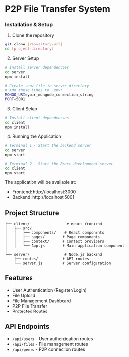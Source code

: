 # P2P File Transfer System

### Installation & Setup

1. Clone the repository
```bash
git clone [repository-url]
cd [project-directory]
```

2. Server Setup
```bash
# Install server dependencies
cd server
npm install

# Create .env file in server directory
# Add these lines to .env:
MONGO_URI=your_mongodb_connection_string
PORT=5001
```

3. Client Setup
```bash
# Install client dependencies
cd client
npm install
```

4. Running the Application
```bash
# Terminal 1 - Start the backend server
cd server
npm start

# Terminal 2 - Start the React development server
cd client
npm start
```

The application will be available at:
- Frontend: http://localhost:3000
- Backend: http://localhost:5001

## Project Structure

```
├── client/                 # React frontend
│   ├── src/
│   │   ├── components/    # React components
│   │   ├── pages/        # Page components
│   │   ├── context/      # Context providers
│   │   └── App.js        # Main application component
│   
└── server/                # Node.js backend
    ├── routes/           # API routes
    └── server.js         # Server configuration
```

## Features
- User Authentication (Register/Login)
- File Upload
- File Management Dashboard
- P2P File Transfer
- Protected Routes

## API Endpoints

- `/api/users` - User authentication routes
- `/api/files` - File management routes
- `/api/peers` - P2P connection routes
